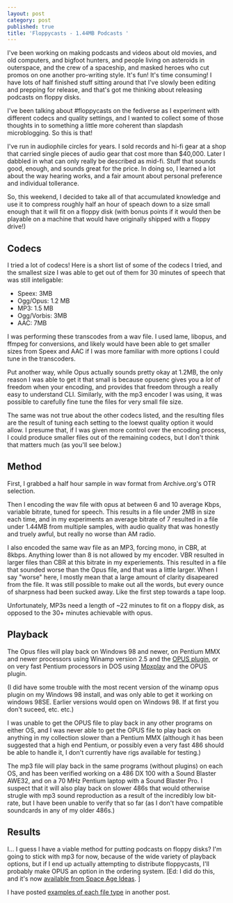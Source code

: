 ```yaml
---
layout: post
category: post
published: true
title: 'Floppycasts - 1.44MB Podcasts '
---
```

I've been working on making podcasts and videos about old movies, and old computers, and bigfoot hunters, and people living on asteroids in outerspace, and the crew of a spaceship, and masked heroes who cut promos on one another pro-writing style. It's fun! It's time consuming! I have lots of half finished stuff sitting around that I've slowly been editing and prepping for release, and that's got me thinking about releasing podcasts on floppy disks. 

I've been talking about #floppycasts on the fediverse as I experiment with different codecs and quality settings, and I wanted to collect some of those thoughts in to something a little more coherent than slapdash microblogging. So this is that! 

I've run in audiophile circles for years. I sold records and hi-fi gear at a shop that carried single pieces of audio gear that cost more than $40,000. Later I dabbled in what can only really be described as mid-fi. Stuff that sounds good, enough, and sounds great for the price. In doing so, I learned a lot about the way hearing works, and a fair amount about personal preference and individual tollerance. 

So, this weekend, I decided to take all of that accumulated knowledge and use it to compress roughly half an hour of speach down to a size small enough that it will fit on a floppy disk (with bonus points if it would then be playable on a machine that would have originally shipped with a floppy drive!) 

## Codecs 

I tried a lot of codecs! Here is a short list of some of the codecs I tried, and the smallest size I was able to get out of them for 30 minutes of speech that was still inteligable: 

- Speex: 3MB 
- Ogg/Opus: 1.2 MB 
- MP3: 1.5 MB 
- Ogg/Vorbis: 3MB 
- AAC: 7MB 

I was performing these transcodes from a wav file. I used lame, libopus, and ffmpeg for conversions, and likely would have been able to get smaller sizes from Speex and AAC if I was more familiar with more options I could tune in the transcoders. 

Put another way, while Opus actually sounds pretty okay at 1.2MB, the only reason I was able to get it that small is because opusenc gives you a *lot* of freedom when your encoding, and provides that freedom through a really easy to understand CLI. Similarly, with the mp3 encoder I was using, it was possible to carefully fine tune the files for very small file size. 

The same was not true about the other codecs listed, and the resulting files are the result of tuning each setting to the loewst quality option it would allow. I presume that, if I was given more control over the encoding process, I could produce smaller files out of the remaining codecs, but I don't think that matters much (as you'll see below.) 

## Method

First, I grabbed a half hour sample in wav format from Archive.org's OTR selection. 

Then I encoding the wav file with opus at between 6 and 10 average Kbps, variable bitrate, tuned for speech. This results in a file under 2MB in size each time, and in my experiments an average bitrate of 7 resulted in a file under 1.44MB from multiple samples, with audio quality that was honestly and truely awful, but really no worse than AM radio. 

I also encoded the same wav file as an MP3, forcing mono, in CBR, at 8kbps. Anything lower than 8 is not allowed by my encoder. VBR resulted in larger files than CBR at this bitrate in my experiements. This resulted in a file that sounded worse than the Opus file, and that was a little larger. When I say "worse" here, I mostly mean that a large amount of clarity disapeared from the file. It was still possible to make out all the words, but every ounce of sharpness had been sucked away. Like the first step towards a tape loop. 

Unfortunately, MP3s need a length of ~22 minutes to fit on a floppy disk, as opposed to the 30+ minutes achievable with opus. 

## Playback 

The Opus files will play back on Windows 98 and newer, on Pentium MMX and newer processors using Winamp version 2.5 and the [OPUS plugin](http://forums.shoutcast.com/showthread.php?t=452974), or on very fast Pentium processors in DOS using [Mpxplay](http://mpxplay.sourceforge.net/) and the OPUS plugin. 

(I did have some trouble with the most recent version of the winamp opus plugin on my Windows 98 install, and was only able to get it working on windows 98SE. Earlier versions would open on Windows 98. If at first you don't suceed, etc. etc.) 

I was unable to get the OPUS file to play back in any other programs on either OS, and I was never able to get the OPUS file to play back on anything in my collection slower than a Pentium MMX (although it has been suggested that a high end Pentium, or possibly even a very fast 486 should be able to handle it, I don't currently have rigs available for testing.) 

The mp3 file will play back in the same programs (without plugins) on each OS, and has been verified working on a 486 DX 100 with a Sound Blaster AWE32, and on a 70 MHz Pentium laptop with a Sound Blaster Pro. I suspect that it will also play back on slower 486s that would otherwise strugle with mp3 sound reproduction as a result of the incredibly low bit-rate, but I have been unable to verify that so far (as I don't have compatible soundcards in any of my older 486s.) 


## Results 

I... I guess I have a viable method for putting podcasts on floppy disks? I'm going to stick with mp3 for now, because of the wide variety of playback options, but if I end up actually attempting to distribute floppycasts, I'll probably make OPUS an option in the ordering system. \[Ed: I did do this, and it's now [available from Space Age Ideas](https://spaceageideas.com/product/floppy-shop-expedition-sasquatch-episode-1-bundle/). \]

I have posted [examples of each file type](http://ajroach42.com/floppycast-examples/) in another post.
